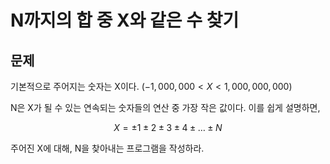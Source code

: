 # N까지의 합 중 X와 같은 수 찾기

## 문제

기본적으로 주어지는 숫자는 X이다. ($-1,000,000 < X < 1,000,000,000$)

N은 X가 될 수 있는 연속되는 숫자들의 연산 중 가장 작은 값이다.
이를 쉽게 설명하면,

$$
X = \pm 1 \pm 2 \pm 3 \pm 4 \pm \dots \pm N
$$

주어진 X에 대해, N을 찾아내는 프로그램을 작성하라.

